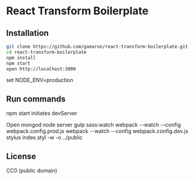 # React Transform Boilerplate


## Installation

```bash
git clone https://github.com/gaearon/react-transform-boilerplate.git
cd react-transform-boilerplate
npm install
npm start
open http://localhost:3000
```
set NODE_ENV=production

## Run commands

npm start initiates devServer

Open mongod
node server
gulp sass:watch
webpack --watch --config webpack.config.prod.js
webpack --watch --config webpack.config.dev.js
stylus index.styl -w -o ../public
## License

CC0 (public domain)
